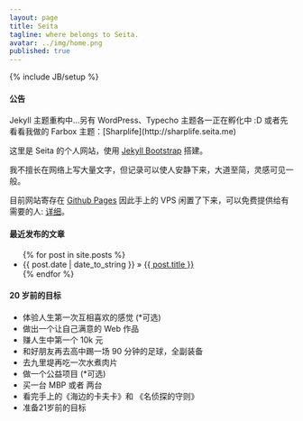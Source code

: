 ```yaml
---
layout: page
title: Seita
tagline: where belongs to Seita.
avatar: ../img/home.png
published: true
---
```


{% include JB/setup %}

<div class="bs-callout bs-callout-info">
<h4>公告</h4><p>Jekyll 主题重构中...另有 WordPress、Typecho 主题各一正在孵化中 :D 或者先看看我做的 Farbox 主题：[Sharplife](http://sharplife.seita.me)</p>
</div>

这里是 Seita 的个人网站，使用 [Jekyll Bootstrap](http://jekyllbootstrap.com) 搭建。
 

我不擅长在网络上写大量文字，但记录可以使人安静下来，大道至简，灵感可见一般。

目前网站寄存在 [Github Pages](https://pages.github.com) 因此手上的 VPS 闲置了下来，可以免费提供给有需要的人: [详细](/vps.html)。


#### 最近发布的文章

<ul class="posts">
  {% for post in site.posts %}
    <li><span>{{ post.date | date_to_string }}</span> &raquo; <a href="{{ BASE_PATH }}{{ post.url }}">{{ post.title }}</a></li>
  {% endfor %}
</ul>

#### 20 岁前的目标

<ul>
	<li>体验人生第一次互相喜欢的感觉 (*可选)</li>
	<li>做出一个让自己满意的 Web 作品</li>
	<li>赚人生中第一个 10k 元</li>
	<li>和好朋友再去高中踢一场 90 分钟的足球，全副装备</li>
	<li>去九里堤再吃一次水煮肉片</li>
	<li>做一个公益项目 (*可选)</li>
	<li>买一台 MBP 或者 两台</li>
	<li>看完手上的《海边的卡夫卡》和 《名侦探的守则》</li>
	<li>准备21岁前的目标</li>

</ul>